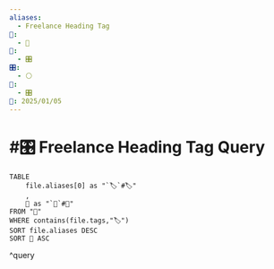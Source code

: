 ```yaml
---
aliases:
  - Freelance Heading Tag
📁:
  - 🔢
🔢:
  - 🎛️
🎛️:
  - ⚪
🔀:
  - 🎛️
📅: 2025/01/05
---
```

# #🎛️ Freelance Heading Tag Query

```dataview
TABLE 
	file.aliases[0] as "`🏷️`#🏷️"
	,
	📁 as "`📁`#📁"
FROM "📁"
WHERE contains(file.tags,"🏷️")
SORT file.aliases DESC
SORT 📁 ASC
```

^query